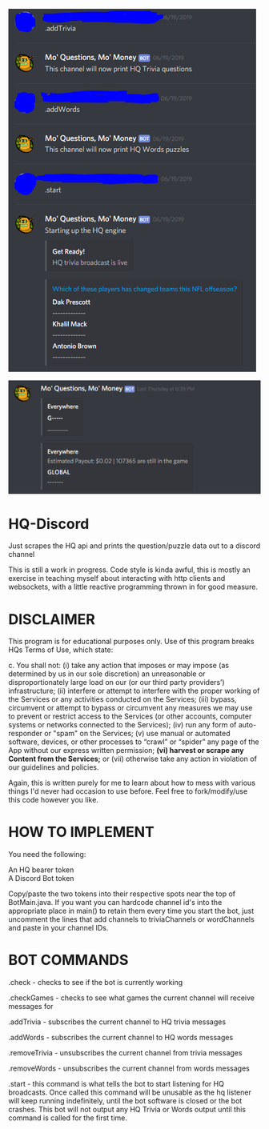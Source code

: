 ![](trivia.png)

![](words.png)

# HQ-Discord
Just scrapes the HQ api and prints the question/puzzle data out to a discord channel

This is still a work in progress. Code style is kinda awful, this is mostly an exercise in teaching
myself about interacting with http clients and websockets, with a little reactive programming thrown in for good measure.

DISCLAIMER
==========

This program is for educational purposes only. Use of this program breaks HQs Terms of Use, which state:

c. You shall not: (i) take any action that imposes or may impose (as determined by us in our sole discretion) an unreasonable or disproportionately large load on our (or our third party providers’) infrastructure; (ii) interfere or attempt to interfere with the proper working of the Services or any activities conducted on the Services; (iii) bypass, circumvent or attempt to bypass or circumvent any measures we may use to prevent or restrict access to the Services (or other accounts, computer systems or networks connected to the Services); (iv) run any form of auto-responder or "spam" on the Services; (v) use manual or automated software, devices, or other processes to “crawl” or “spider” any page of the App without our express written permission; **(vi) harvest or scrape any Content from the Services;** or (vii) otherwise take any action in violation of our guidelines and policies.

Again, this is written purely for me to learn about how to mess with various things I'd never had occasion to use before. Feel free to fork/modify/use this code however you like.

HOW TO IMPLEMENT
================

You need the following:

An HQ bearer token
<br>A Discord Bot token

Copy/paste the two tokens into their respective spots near the top of BotMain.java.
If you want you can hardcode channel id's into the appropriate place in main() to retain them every time you start the bot, just
uncomment the lines that add channels to triviaChannels or wordChannels and paste in your channel IDs.

BOT COMMANDS
============

.check - checks to see if the bot is currently working

.checkGames - checks to see what games the current channel will receive messages for

.addTrivia - subscribes the current channel to HQ trivia messages

.addWords - subscribes the current channel to HQ words messages

.removeTrivia - unsubscribes the current channel from trivia messages

.removeWords - unsubscribes the current channel from words messages

.start - this command is what tells the bot to start listening for HQ broadcasts. Once called this command will be unusable as the 
         hq listener will keep running indefinitely, until the bot software is closed or the bot crashes. This bot will not output any            HQ Trivia or Words output until this command is called for the first time. 
